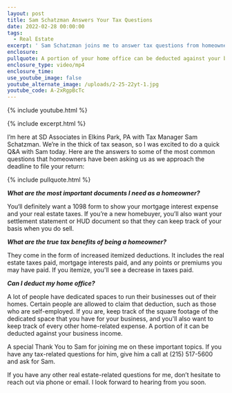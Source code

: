 ```yaml
---
layout: post
title: Sam Schatzman Answers Your Tax Questions
date: 2022-02-28 00:00:00
tags:
  - Real Estate
excerpt: ' Sam Schatzman joins me to answer tax questions from homeowners.'
enclosure:
pullquote: A portion of your home office can be deducted against your business income.
enclosure_type: video/mp4
enclosure_time:
use_youtube_image: false
youtube_alternate_image: /uploads/2-25-22yt-1.jpg
youtube_code: A-2xRgpBcTc
---
```

{% include youtube.html %}

{% include excerpt.html %}

I’m here at SD Associates in Elkins Park, PA with Tax Manager Sam Schatzman. We’re in the thick of tax season, so I was excited to do a quick Q&A with Sam today. Here are the answers to some of the most common questions that homeowners have been asking us as we approach the deadline to file your return:

{% include pullquote.html %}

***What are the most important documents I need as a homeowner?***

You‘ll definitely want a 1098 form to show your mortgage interest expense and your real estate taxes. If you’re a new homebuyer, you’ll also want your settlement statement or HUD document so that they can keep track of your basis when you do sell.

***What are the true tax benefits of being a homeowner?***

They come in the form of increased itemized deductions. It includes the real estate taxes paid, mortgage interests paid, and any points or premiums you may have paid. If you itemize, you'll see a decrease in taxes paid.

***Can I deduct my home office?***

A lot of people have dedicated spaces to run their businesses out of their homes. Certain people are allowed to claim that deduction, such as those who are self-employed. If you are, keep track of the square footage of the dedicated space that you have for your business, and you'll also want to keep track of every other home-related expense. A portion of it can be deducted against your business income.

A special Thank You to Sam for joining me on these important topics. If you have any tax-related questions for him, give him a call at (215) 517-5600 and ask for Sam.

If you have any other real estate-related questions for me, don’t hesitate to reach out via phone or email. I look forward to hearing from you soon.

&nbsp;
